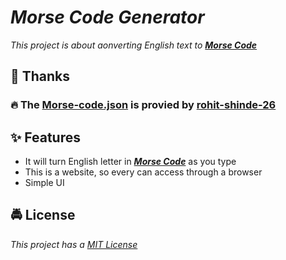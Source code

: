 # ***Morse Code Generator***
*This project is about aonverting English text to ***[Morse Code](https://www.bing.com/ck/a?!&&p=29f51c4552f09e33JmltdHM9MTY2Njc0MjQwMCZpZ3VpZD0yNzVmNmY3ZC05YTk2LTY4MDYtMDY4Yy03ZWI3OWIwZDY5N2EmaW5zaWQ9NTQ2Mw&ptn=3&hsh=3&fclid=275f6f7d-9a96-6806-068c-7eb79b0d697a&psq=morse+code&u=a1aHR0cHM6Ly9lbi53aWtpcGVkaWEub3JnL3dpa2kvTW9yc2VfY29kZSM6fjp0ZXh0PU1vcnNlJTIwY29kZSUyMGlzJTIwYSUyMG1ldGhvZCUyMHVzZWQlMjBpbiUyMHRlbGVjb21tdW5pY2F0aW9uLE1vcnNlJTJDJTIwb25lJTIwb2YlMjB0aGUlMjBpbnZlbnRvcnMlMjBvZiUyMHRoZSUyMHRlbGVncmFwaC4&ntb=1)****

## 👏 Thanks 
### 🔥 The [Morse-code.json](https://gist.github.com/mohayonao/094c71af14fe4791c5dd#file-morse-code-json) is provied by [rohit-shinde-26](https://gist.github.com/rohit-shinde-26)
## ✨ Features
- It will turn English letter in ***[Morse Code](https://www.bing.com/ck/a?!&&p=29f51c4552f09e33JmltdHM9MTY2Njc0MjQwMCZpZ3VpZD0yNzVmNmY3ZC05YTk2LTY4MDYtMDY4Yy03ZWI3OWIwZDY5N2EmaW5zaWQ9NTQ2Mw&ptn=3&hsh=3&fclid=275f6f7d-9a96-6806-068c-7eb79b0d697a&psq=morse+code&u=a1aHR0cHM6Ly9lbi53aWtpcGVkaWEub3JnL3dpa2kvTW9yc2VfY29kZSM6fjp0ZXh0PU1vcnNlJTIwY29kZSUyMGlzJTIwYSUyMG1ldGhvZCUyMHVzZWQlMjBpbiUyMHRlbGVjb21tdW5pY2F0aW9uLE1vcnNlJTJDJTIwb25lJTIwb2YlMjB0aGUlMjBpbnZlbnRvcnMlMjBvZiUyMHRoZSUyMHRlbGVncmFwaC4&ntb=1)*** as you type
- This is a website, so every can access through a browser
- Simple UI
  


## 🚔 License
*This project has a [MIT License](https://mit-license.org/)*
